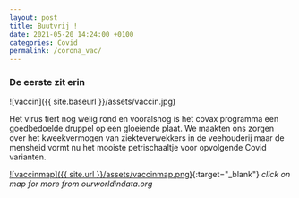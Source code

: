 ```yaml
---
layout: post
title: Buutvrij !
date: 2021-05-20 14:24:00 +0100
categories: Covid
permalink: /corona_vac/
---
```


### De eerste zit erin

![vaccin]({{ site.baseurl }}/assets/vaccin.jpg)

Het virus tiert nog welig rond en vooralsnog is het covax programma een goedbedoelde druppel op een gloeiende plaat. We maakten ons zorgen over het kweekvermogen van ziekteverwekkers in de veehouderij maar de mensheid vormt nu het mooiste petrischaaltje voor opvolgende Covid varianten.

[![vaccinmap]({{ site.url }}/assets/vaccinmap.png)](https://ourworldindata.org/grapher/covid-vaccination-doses-per-capita?tab=map&time=latest){:target="_blank"} 
*click on map for more from ourworldindata.org*
